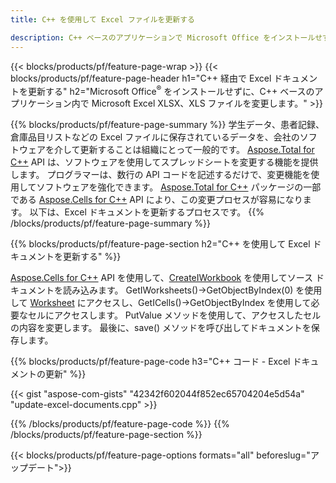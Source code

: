 ```yaml
---
title: C++ を使用して Excel ファイルを更新する 

description: C++ ベースのアプリケーションで Microsoft Office をインストールせずに、Microsoft Excel XLSX、XLS、CSV ドキュメントを編集します。
---
```


{{< blocks/products/pf/feature-page-wrap >}}
{{< blocks/products/pf/feature-page-header h1="C++ 経由で Excel ドキュメントを更新する" h2="Microsoft Office<sup>&reg;</sup> をインストールせずに、C++ ベースのアプリケーション内で Microsoft Excel XLSX、XLS ファイルを変更します。" >}}

{{% blocks/products/pf/feature-page-summary %}}
学生データ、患者記録、倉庫品目リストなどの Excel ファイルに保存されているデータを、会社のソフトウェアを介して更新することは組織にとって一般的です。 [Aspose.Total for C++](https://products.aspose.com/total/cpp/) API は、ソフトウェアを使用してスプレッドシートを変更する機能を提供します。 プログラマーは、数行の API コードを記述するだけで、変更機能を使用してソフトウェアを強化できます。 [Aspose.Total for C++](https://products.aspose.com/total/cpp/) パッケージの一部である [Aspose.Cells for C++](https://products.aspose.com/cells/cpp/) API により、この変更プロセスが容易になります。 以下は、Excel ドキュメントを更新するプロセスです。
{{% /blocks/products/pf/feature-page-summary  %}}

{{% blocks/products/pf/feature-page-section  h2="C++ を使用して Excel ドキュメントを更新する" %}}

[Aspose.Cells for C++](https://products.aspose.com/cells/cpp/) API を使用して、[CreateIWorkbook](https://reference.aspose.com/cells/cpp/class/aspose.cells.factory#a93f7282b976d2a001d44198dedaceee8) を使用してソース ドキュメントを読み込みます。 GetIWorksheets()->GetObjectByIndex(0) を使用して [Worksheet](https://reference.aspose.com/cells/cpp/class/aspose.cells.i_worksheet) にアクセスし、GetICells()->GetObjectByIndex を使用して必要なセルにアクセスします。 PutValue メソッドを使用して、アクセスしたセルの内容を変更します。 最後に、save() メソッドを呼び出してドキュメントを保存します。

{{% blocks/products/pf/feature-page-code h3="C++ コード - Excel ドキュメントの更新" %}}

{{< gist "aspose-com-gists" "42342f602044f852ec65704204e5d54a" "update-excel-documents.cpp" >}}

{{% /blocks/products/pf/feature-page-code  %}}
{{% /blocks/products/pf/feature-page-section %}}

{{< blocks/products/pf/feature-page-options formats="all" beforeslug="アップデート">}}